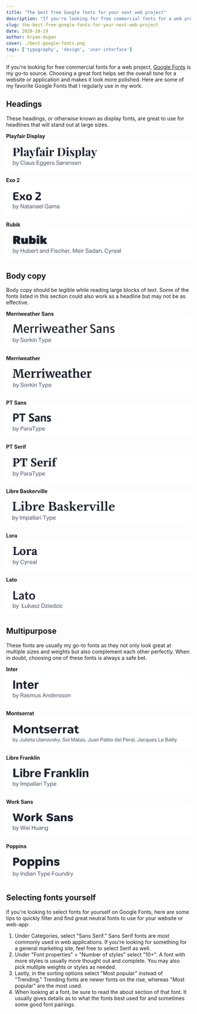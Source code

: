 ```yaml
---
title: "The best free Google fonts for your next web project"
description: "If you're looking for free commercial fonts for a web project, Google Fonts is the go-to source. Here are some of my favorite Google Fonts that I regularly use in my work."
slug: the-best-free-google-fonts-for-your-next-web-project
date: 2020-10-19
author: bryan-dugan
cover: ./best-google-fonts.png
tags: ['typography', 'design', 'user-interface']
---
```


If you're looking for free commercial fonts for a web project, [Google Fonts](https://fonts.google.com/) is my go-to source. Choosing a great font helps set the overall tone for a website or application and makes it look more polished. Here are some of my favorite Google Fonts that I regularly use in my work.

## Headings

These headings, or otherwise known as display fonts, are great to use for headlines that will stand out at large sizes.

**Playfair Display**
[![Playfair Display](./Playfair-Display.png)](https://fonts.google.com/specimen/Playfair+Display)


**Exo 2**
[![Exo-2](./Exo-2.png)](https://fonts.google.com/specimen/Exo+2)

**Rubik**
[![Rubik.png](./Rubik.png)](https://fonts.google.com/specimen/Rubik)

## Body copy

Body copy should be legible while reading large blocks of text. Some of the fonts listed in this section could also work as a headline but may not be as effective.

**Merriweather Sans**
[![Merriweather-Sans.png](./Merriweather-Sans.png)](https://fonts.google.com/specimen/Merriweather+Sans)

**Merriweather**
[![Merriweather.png](./Merriweather.png)](https://fonts.google.com/specimen/Merriweather)

**PT Sans**
[![PT-Sans.png](./PT-Sans.png)](https://fonts.google.com/specimen/PT+Sans)

**PT Serif**
[![PT-Serif.png](./PT-Serif.png)](https://fonts.google.com/specimen/PT+Serif)

**Libre Baskerville**
[![Libre-Baskerville.png](./Libre-Baskerville.png)](https://fonts.google.com/specimen/Libre+Baskerville)

**Lora**
[![Lora.png](./Lora.png)](https://fonts.google.com/specimen/Lora)

**Lato**
[![Lato.png](./Lato.png)](https://fonts.google.com/specimen/Lato)

## Multipurpose

These fonts are usually my go-to fonts as they not only look great at multiple sizes and weights but also complement each other perfectly. When in doubt, choosing one of these fonts is always a safe bet.

**Inter**
[![Inter.png](./Inter.png)](https://fonts.google.com/specimen/Inter)

**Montserrat**
[![Montserrat.png](./Montserrat.png)](https://fonts.google.com/specimen/Montserrat)

**Libre Franklin**
[![Libre-Franklin.png](./Libre-Franklin.png)](https://fonts.google.com/specimen/Libre+Franklin)

**Work Sans**
[![Work-Sans.png](./Work-Sans.png)](https://fonts.google.com/specimen/Work+Sans)

**Poppins**
[![Poppins.png](./Poppins.png)](https://fonts.google.com/specimen/Poppins)

## Selecting fonts yourself

If you're looking to select fonts for yourself on Google Fonts, here are some tips to quickly filter and find great neutral fonts to use for your website or web-app:

1. Under Categories, select "Sans Serif." Sans Serif fonts are most commonly used in web applications. If you're looking for something for a general marketing site, feel free to select Serif as well.
2. Under "Font properties" > "Number of styles" select "10+". A font with more styles is usually more thought out and complete. You may also pick multiple weights or styles as needed.
3. Lastly, in the sorting options select "Most popular" instead of "Trending." Trending fonts are newer fonts on the rise, whereas "Most popular" are the most used.
4. When looking at a font, be sure to read the about section of that font. It usually gives details as to what the fonts best used for and sometimes some good font pairings.
